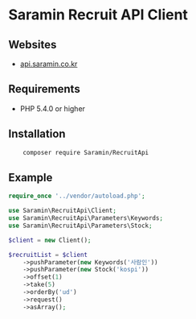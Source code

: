 Saramin Recruit API Client
====

## Websites
- [api.saramin.co.kr](https://api.saramin.co.kr)

## Requirements
- PHP 5.4.0 or higher

## Installation
	
```bash
    composer require Saramin/RecruitApi
```

## Example
```PHP
require_once '../vendor/autoload.php';

use Saramin\RecruitApi\Client;
use Saramin\RecruitApi\Parameters\Keywords;
use Saramin\RecruitApi\Parameters\Stock;

$client = new Client();

$recruitList = $client
    ->pushParameter(new Keywords('사람인'))
    ->pushParameter(new Stock('kospi'))
    ->offset(1)
    ->take(5)
    ->orderBy('ud')
    ->request()
    ->asArray();
```
